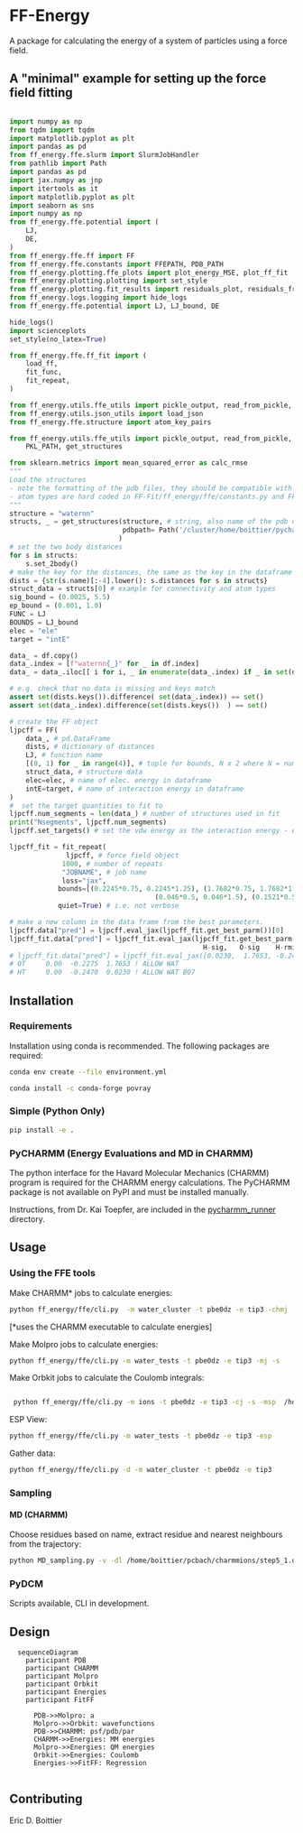 # FF-Energy
A package for calculating the energy of a system of particles using a force field.


## A "minimal" example for setting up the force field fitting

```python

import numpy as np
from tqdm import tqdm
import matplotlib.pyplot as plt
import pandas as pd
from ff_energy.ffe.slurm import SlurmJobHandler
from pathlib import Path
import pandas as pd
import jax.numpy as jnp
import itertools as it
import matplotlib.pyplot as plt
import seaborn as sns
import numpy as np
from ff_energy.ffe.potential import (
    LJ,
    DE,
)
from ff_energy.ffe.ff import FF
from ff_energy.ffe.constants import FFEPATH, PDB_PATH
from ff_energy.plotting.ffe_plots import plot_energy_MSE, plot_ff_fit
from ff_energy.plotting.plotting import set_style
from ff_energy.plotting.fit_results import residuals_plot, residuals_from_keys
from ff_energy.logs.logging import hide_logs
from ff_energy.ffe.potential import LJ, LJ_bound, DE

hide_logs()
import scienceplots
set_style(no_latex=True)

from ff_energy.ffe.ff_fit import (
    load_ff,
    fit_func,
    fit_repeat,
)

from ff_energy.utils.ffe_utils import pickle_output, read_from_pickle, str2int, PKL_PATH
from ff_energy.utils.json_utils import load_json
from ff_energy.ffe.structure import atom_key_pairs

from ff_energy.utils.ffe_utils import pickle_output, read_from_pickle, str2int, \
    PKL_PATH, get_structures

from sklearn.metrics import mean_squared_error as calc_rmse
"""
Load the structures
- note the formatting of the pdb files, they should be compatible with CHARMM's format
- atom types are hard coded in FF-Fit/ff_energy/ffe/constants.py and FF-Fit/ff_energy/ffe/configmaker.py so they may need to be adapted 
""" 
structure = "waternn"
structs, _ = get_structures(structure, # string, also name of the pdb directory
                            pdbpath= Path('/cluster/home/boittier/pycharmm/') / structure # path to a directory containing pdbs
                           )
# set the two body distances
for s in structs:
    s.set_2body()
# make the key for the distances, the same as the key in the dataframe
dists = {str(s.name)[:-4].lower(): s.distances for s in structs}
struct_data = structs[0] # example for connectivity and atom types
sig_bound = (0.0025, 5.5)
ep_bound = (0.001, 1.0)
FUNC = LJ
BOUNDS = LJ_bound
elec = "ele"
target = "intE"

data_ = df.copy()
data_.index = [f"waternn{_}" for _ in df.index]
data_ = data_.iloc[[ i for i, _ in enumerate(data_.index) if _ in set(dists.keys())]]

# e.g. check that no data is missing and keys match
assert set(dists.keys()).difference( set(data_.index)) == set()
assert set(data_.index).difference(set(dists.keys())  ) == set()

# create the FF object
ljpcff = FF(
    data_, # pd.DataFrame
    dists, # dictionary of distances
    LJ, # function name
    [(0, 1) for _ in range(4)], # tuple for bounds, N x 2 where N = num. of parameters
    struct_data, # structure data
    elec=elec, # name of elec. energy in dataframe
    intE=target, # name of interaction energy in dataframe
)
#  set the target quantities to fit to
ljpcff.num_segments = len(data_) # number of structures used in fit
print("Nsegments", ljpcff.num_segments) 
ljpcff.set_targets() # set the vdw energy as the interaction energy - electrostatics

ljpcff_fit = fit_repeat(
              ljpcff, # force field object
             1000, # number of repeats
             "JOBNAME", # job name
             loss="jax",
            bounds=[(0.2245*0.75, 0.2245*1.25), (1.7682*0.75, 1.7682*1.25),
                                    (0.046*0.5, 0.046*1.5), (0.1521*0.5, 0.1521*1.5)], # tuple for bounds, N x 2 where N = num. of parameters
            quiet=True) # i.e. not verbose

# make a new column in the data frame from the best parameters.
ljpcff.data["pred"] = ljpcff.eval_jax(ljpcff_fit.get_best_parm())[0]
ljpcff_fit.data["pred"] = ljpcff_fit.eval_jax(ljpcff_fit.get_best_parm())[0]
                                                H-sig,   O-sig    H-rmin/2   O-rmin/2
# ljpcff_fit.data["pred"] = ljpcff_fit.eval_jax([0.0230,  1.7653, -0.2470, -0.2275])[0]
# OT     0.00  -0.2275  1.7653 ! ALLOW WAT
# HT     0.00  -0.2470  0.0230 ! ALLOW WAT BO7

```




## Installation

### Requirements
Installation using conda is recommended.  The following packages are required:
```bash
conda env create --file environment.yml

conda install -c conda-forge povray
```

### Simple (Python Only)
```bash
pip install -e .
```

### PyCHARMM (Energy Evaluations and MD in CHARMM)
The python interface for the Havard Molecular Mechanics (CHARMM) program is required for the CHARMM energy calculations.  The PyCHARMM package is not available on PyPI and must be installed manually.

Instructions, from Dr. Kai Toepfer, are included in the [pycharmm_runner](README.md) directory.

## Usage
### Using the FFE tools
Make CHARMM* jobs to calculate energies:
```bash
python ff_energy/ffe/cli.py  -m water_cluster -t pbe0dz -e tip3 -chmj
```
[*uses the CHARMM executable to calculate energies]

Make Molpro jobs to calculate energies:
```bash
python ff_energy/ffe/cli.py -m water_tests -t pbe0dz -e tip3 -mj -s
```

Make Orbkit jobs to calculate the Coulomb integrals:
```bash

 python ff_energy/ffe/cli.py -m ions -t pbe0dz -e tip3 -cj -s -msp  /home/boittier/pcnccr
```

ESP View:
```bash
python ff_energy/ffe/cli.py -m water_tests -t pbe0dz -e tip3 -esp
```


Gather data:
```bash
python ff_energy/ffe/cli.py -d -m water_cluster -t pbe0dz -e tip3
```

### Sampling
#### MD (CHARMM)
Choose residues based on name, extract residue and nearest neighbours from
the trajectory:
```bash
python MD_sampling.py -v -dl /home/boittier/pcbach/charmmions/step5_1.dcd /home/boittier/pcbach/charmmions/step5_2.dcd /home/boittier/pcbach/charmmions/step5_3.dcd /home/boittier/pcbach/charmmions/step5_4.dcd -p /home/boittier/pcbach/charmmions/step3_pbcsetup.psf -r POT -n 35
```


### PyDCM
Scripts available, CLI in development.


## Design

```mermaid
  sequenceDiagram
    participant PDB
    participant CHARMM
    participant Molpro
    participant Orbkit
    participant Energies
    participant FitFF
    
      PDB->>Molpro: a
      Molpro->>Orbkit: wavefunctions
      PDB->>CHARMM: psf/pdb/par
      CHARMM->>Energies: MM energies
      Molpro->>Energies: QM energies
      Orbkit->>Energies: Coulomb
      Energies->>FitFF: Regression
      
```

## Contributing
Eric D. Boittier
